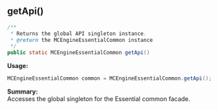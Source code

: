 ## getApi()

```java
/** 
 * Returns the global API singleton instance.
 * @return the MCEngineEssentialCommon instance
 */
public static MCEngineEssentialCommon getApi()
```

**Usage:**
```java
MCEngineEssentialCommon common = MCEngineEssentialCommon.getApi();
```

**Summary:**  
Accesses the global singleton for the Essential common facade.
